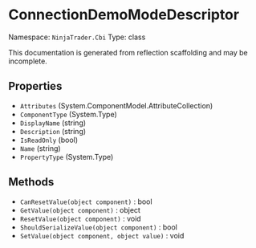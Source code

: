 # ConnectionDemoModeDescriptor

Namespace: `NinjaTrader.Cbi`
Type: class

This documentation is generated from reflection scaffolding and may be incomplete.

## Properties
- `Attributes` (System.ComponentModel.AttributeCollection)
- `ComponentType` (System.Type)
- `DisplayName` (string)
- `Description` (string)
- `IsReadOnly` (bool)
- `Name` (string)
- `PropertyType` (System.Type)

## Methods
- `CanResetValue(object component)` : bool
- `GetValue(object component)` : object
- `ResetValue(object component)` : void
- `ShouldSerializeValue(object component)` : bool
- `SetValue(object component, object value)` : void
